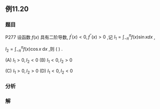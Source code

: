 ## 例11.20
### 题目
P277 设函数 $f( x)$ 具有二阶导数, ${f}^{\prime }( x) < 0,{f}^{\prime \prime }( x) > 0$ ,记 ${I}_{1} = {\int }_{-\pi }^{\pi }f( x) \sin {xdx}$ ,

${I}_{2} = {\int }_{-\pi }^{\pi }f( x) \cos x\mathrm{\;d}x$ ,则 ( ) .

(A) ${I}_{1} > 0,{I}_{2} < 0$ (B) ${I}_{1} < 0,{I}_{2} > 0$

(C) ${I}_{1} > 0,{I}_{2} > 0$ (D) ${I}_{1} < 0,{I}_{2} < 0$
### 分析

### 解